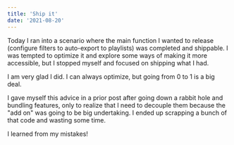 ```yaml
---
title: 'Ship it'
date: '2021-08-20'
---
```


Today I ran into a scenario where the main function I wanted to release (configure filters to auto-export to playlists) was completed and shippable. I was tempted to optimize it and explore some ways of making it more accessible, but I stopped myself and focused on shipping what I had.

I am very glad I did. I can always optimize, but going from 0 to 1 is a big deal. 

I gave myself this advice in a prior post after going down a rabbit hole and bundling features, only to realize that I need to decouple them because the "add on" was going to be big undertaking. I ended up scrapping a bunch of that code and wasting some time. 

I learned from my mistakes!
